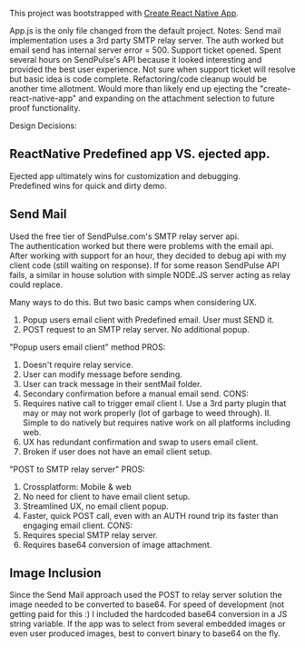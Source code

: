 This project was bootstrapped with [Create React Native App](https://github.com/react-community/create-react-native-app).

App.js is the only file changed from the default project.
Notes:
Send mail implementation uses a 3rd party SMTP relay server.  The auth worked but email send has internal server error = 500.  Support ticket opened.  Spent several hours on SendPulse's API because it looked interesting and provided the best user experience.  Not sure when support ticket will resolve but basic idea is code complete.  Refactoring/code cleanup would be another time allotment.  Would more than likely end up ejecting the "create-react-native-app" and expanding on the attachment selection to future proof functionality.    


Design Decisions:

ReactNative Predefined app VS. ejected app.
-------------------------------------------

  Ejected app ultimately wins for customization and debugging.  
  Predefined wins for quick and dirty demo.

Send Mail
---------

  Used the free tier of SendPulse.com's SMTP relay server api.  
  The authentication worked but there were problems with the email api.  
  After working with support for an hour, they decided to debug api with my client code (still waiting on response).
  If for some reason SendPulse API fails, a similar in house solution with simple NODE.JS server acting as relay could replace.

  Many ways to do this. But two basic camps when considering UX.
  1. Popup users email client with Predefined email.  User must SEND it.
  2. POST request to an SMTP relay server.  No additional popup.

  "Popup users email client" method
  PROS:
  1. Doesn't require relay service.
  2. User can modify message before sending.
  3. User can track message in their sentMail folder.
  4. Secondary confirmation before a manual email send.
  CONS:
  1. Requires native call to trigger email client
     I. Use a 3rd party plugin that may or may not work properly (lot of garbage to weed through).
    II. Simple to do natively but requires native work on all platforms including web.
  2. UX has redundant confirmation and swap to users email client.
  3. Broken if user does not have an email client setup.

  "POST to SMTP relay server"
  PROS:
  1. Crossplatform: Mobile & web
  2. No need for client to have email client setup.
  3. Streamlined UX, no email client popup.
  4. Faster, quick POST call, even with an AUTH round trip its faster than engaging email client.
  CONS:
  1. Requires special SMTP relay server.
  2. Requires base64 conversion of image attachment.

Image Inclusion
---------------
Since the Send Mail approach used the POST to relay server solution the image needed to be converted to base64.
For speed of development (not getting paid for this :) I included the hardcoded base64 conversion in a JS string variable.
If the app was to select from several embedded images or even user produced images, best to convert binary to base64 on the fly.
